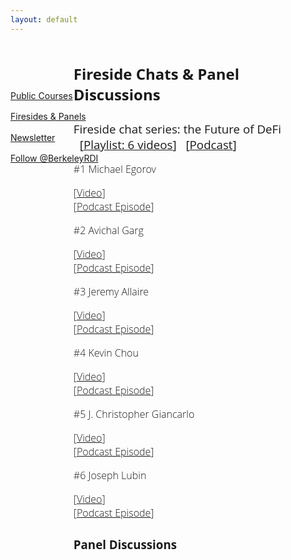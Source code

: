 ```yaml
---
layout: default
---
```


<div style="color: black; width: 150px; height: 150px; margin-top: 60px; position: absolute; display: flex; flex-direction: column; justify-content: space-evenly">
    <a href="/publicCourses" class="nav-url">
        Public Courses
    </a>
    <a href="/firesides" class="nav-url" style="text-decoration: underline;">
        Firesides & Panels
    </a>
    <a href="/newsletter" class="nav-url">
        Newsletter
    </a>
    <a href="https://twitter.com/BerkeleyRDI?ref_src=twsrc%5Etfw" class="twitter-follow-button" data-show-count="false">Follow @BerkeleyRDI</a><script async src="https://platform.twitter.com/widgets.js" charset="utf-8"></script>
</div>

<div style="font-size: 12pt; font-family: 'Open Sans', sans-serif; font-weight: 300; margin-left: 20%; overflow: scroll; width: 75%;">
    <h2>Fireside Chats & Panel Discussions</h2>
    <div>
        <h3 style='margin-bottom: 0px; font-weight: normal;'>Fireside chat series: the Future of DeFi
            <span class="playlist-label" style="margin-left:10px;">[<a href="https://www.youtube.com/playlist?list=PLS01nW3RtgoqeqHqOZ7NYdPR9CJRGZxf7">Playlist: 6 videos</a>]</span>
            <span class="playlist-label" style="margin-left:10px;">[<a href="">Podcast</a>]</span>
        </h3>
        <div class='video-playlist'>
            <div class='preview-wrapper'>
                <div class="thumbnail" style="background:url(https://i.ytimg.com/vi/bNn0kCU7mrY/hqdefault.jpg?sqp=-oaymwEjCPYBEIoBSFryq4qpAxUIARUAAAAAGAElAADIQj0AgKJDeAE=&rs=AOn4CLCFiouyqwZWu2qgZK_MxuhnQww-Bw); background-size: cover; background-repeat: no-repeat;"></div>
            </div>
            <div class='video-title'>
                <p>#1 Michael Egorov</p>
            </div>
            <div class="playlist-label">[<a href="https://www.youtube.com/watch?v=bNn0kCU7mrY&list=PLS01nW3RtgoqeqHqOZ7NYdPR9CJRGZxf7&index=1&t=1s">Video</a>]</div>
            <div class="playlist-label">[<a href="">Podcast Episode</a>]</div>
        </div>
        <div class='video-playlist'>
            <div class='preview-wrapper'>
                <div class="thumbnail" style="background:url(https://i.ytimg.com/vi/0zCko_ZgNMA/hqdefault.jpg?sqp=-oaymwEjCPYBEIoBSFryq4qpAxUIARUAAAAAGAElAADIQj0AgKJDeAE=&rs=AOn4CLCZ3V9hQm9Q32HbKWtMvMYUN5NayQ); background-size: cover; background-repeat: no-repeat;"></div>
            </div>
            <div class='video-title'>
                <p>#2 Avichal Garg</p>
            </div>
            <div class="playlist-label">[<a href="https://www.youtube.com/watch?v=0zCko_ZgNMA&list=PLS01nW3RtgoqeqHqOZ7NYdPR9CJRGZxf7&index=2">Video</a>]</div>
            <div class="playlist-label">[<a href="">Podcast Episode</a>]</div>
        </div>
        <div class='video-playlist'>
            <div class='preview-wrapper'>
                <div class="thumbnail" style="background:url(https://i.ytimg.com/vi/xQ62PCRm1Zg/hqdefault.jpg?sqp=-oaymwEjCPYBEIoBSFryq4qpAxUIARUAAAAAGAElAADIQj0AgKJDeAE=&rs=AOn4CLCvW7bsnVc8__TSUBY2lGz95qsMFg); background-size: cover; background-repeat: no-repeat;"></div>
            </div>
            <div class='video-title'>
                <p>#3 Jeremy Allaire</p>
            </div>
            <div class="playlist-label">[<a href="https://www.youtube.com/watch?v=xQ62PCRm1Zg&list=PLS01nW3RtgoqeqHqOZ7NYdPR9CJRGZxf7&index=3">Video</a>]</div>
            <div class="playlist-label">[<a href="">Podcast Episode</a>]</div>
        </div>
        <div class='video-playlist'>
            <div class='preview-wrapper'>
                <div class="thumbnail" style="background:url(https://i.ytimg.com/vi/Oh7CVZ2sadw/hqdefault.jpg?sqp=-oaymwEjCPYBEIoBSFryq4qpAxUIARUAAAAAGAElAADIQj0AgKJDeAE=&rs=AOn4CLC2-eLWOIJroesVmwwHzb7YY1LgFg); background-size: cover; background-repeat: no-repeat;"></div>
            </div>
            <div class='video-title'>
                <p>#4 Kevin Chou</p>
            </div>
            <div class="playlist-label">[<a href="https://www.youtube.com/watch?v=Oh7CVZ2sadw&list=PLS01nW3RtgoqeqHqOZ7NYdPR9CJRGZxf7&index=4">Video</a>]</div>
            <div class="playlist-label">[<a href="">Podcast Episode</a>]</div>
        </div>
        <div class='video-playlist'>
            <div class='preview-wrapper'>
                <div class="thumbnail" style="background:url(https://i.ytimg.com/vi/11kt7O_Ktr4/hqdefault.jpg?sqp=-oaymwEjCPYBEIoBSFryq4qpAxUIARUAAAAAGAElAADIQj0AgKJDeAE=&rs=AOn4CLBnejwE4FmKVhwGPu8CuyiZodQGJw); background-size: cover; background-repeat: no-repeat;"></div>
            </div>
            <div class='video-title'>
                <p>#5 J. Christopher Giancarlo</p>
            </div>
            <div class="playlist-label">[<a href="https://www.youtube.com/watch?v=11kt7O_Ktr4&list=PLS01nW3RtgoqeqHqOZ7NYdPR9CJRGZxf7&index=5">Video</a>]</div>
            <div class="playlist-label">[<a href="">Podcast Episode</a>]</div>
        </div>
        <div class='video-playlist'>
            <div class='preview-wrapper'>
                <div class="thumbnail" style="background:url(https://i.ytimg.com/vi/Kwov2QRV8-o/hqdefault.jpg?sqp=-oaymwEjCPYBEIoBSFryq4qpAxUIARUAAAAAGAElAADIQj0AgKJDeAE=&rs=AOn4CLBtJkNQbrbGH07NNysatJS0_7w6rQ); background-size: cover; background-repeat: no-repeat;"></div>
            </div>
            <div class='video-title'>
                <p>#6 Joseph Lubin</p>
            </div>
            <div class="playlist-label">[<a href="https://www.youtube.com/watch?v=Kwov2QRV8-o&list=PLS01nW3RtgoqeqHqOZ7NYdPR9CJRGZxf7&index=6">Video</a>]</div>
            <div class="playlist-label">[<a href="">Podcast Episode</a>]</div>
        </div>
        <div class='video-playlist'></div>
    </div>
    <div>
        <h3>Panel Discussions</h3>
        <div class='video-playlist'></div>
    </div>
</div>